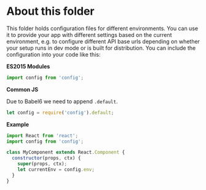 # About this folder

This folder holds configuration files for different environments.
You can use it to provide your app with different settings based on the 
current environment, e.g. to configure different API base urls depending on 
whether your setup runs in dev mode or is built for distribution.
You can include the configuration into your code like this:

**ES2015 Modules**

```js
import config from 'config';
```

**Common JS**

Due to Babel6 we need to append `.default`.

```js
let config = require('config').default;
```

**Example**

```javascript
import React from 'react';
import config from 'config';

class MyComponent extends React.Component {
  constructor(props, ctx) {
    super(props, ctx);
    let currentEnv = config.env;
  }
}
```
